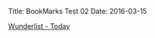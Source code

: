 Title: BookMarks Test 02
Date: 2016-03-15



[Wunderlist - Today](https://www.wunderlist.com/webapp#/lists/today)


